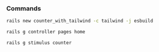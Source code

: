 ### Commands

```bash
rails new counter_with_tailwind -c tailwind -j esbuild
```

```bash
rails g controller pages home
```

```bash
rails g stimulus counter
```
